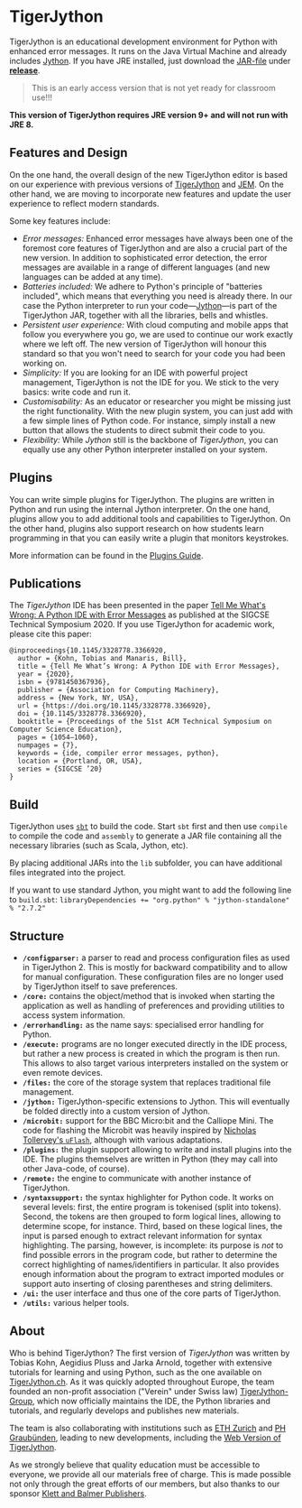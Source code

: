 # TigerJython

TigerJython is an educational development environment for Python with enhanced error messages.  It runs on the Java 
Virtual Machine and already includes [Jython](https://www.jython.org/).  If you have JRE installed, just download 
the [JAR-file](https://github.com/Tiger-Jython/TigerJython/releases/download/v3.0-ea%2B7/TigerJython3-ea+7.jar) under 
[**release**](https://github.com/Tiger-Jython/TigerJython/releases/latest).

> This is an early access version that is not yet ready for classroom use!!!

**This version of TigerJython requires JRE version 9+ and will not run with JRE 8.**


## Features and Design

On the one hand, the overall design of the new TigerJython editor is based on our experience with previous versions of [TigerJython](http://jython.tobiaskohn.ch/) and [JEM](https://jythonmusic.me/).  On the other hand, we are moving to incorporate new features and update the user experience to reflect modern standards.

Some key features include:

- _Error messages:_ Enhanced error messages have always been one of the foremost core features of TigerJython and are also a crucial part of the new version.  In addition to sophisticated error detection, the error messages are available in a range of different languages (and new languages can be added at any time).
- _Batteries included:_ We adhere to Python's principle of "batteries included", which means that everything you need is already there.  In our case the Python interpreter to run your code&mdash;[Jython](https://www.jython.org/)&mdash;is part of the TigerJython JAR, together with all the libraries, bells and whistles.
- _Persistent user experience:_ With cloud computing and mobile apps that follow you everywhere you go, we are used to continue our work exactly where we left off.  The new version of TigerJython will honour this standard so that you won't need to search for your code you had been working on.
- _Simplicity:_ If you are looking for an IDE with powerful project management, TigerJython is not the IDE for you.  We stick to the very basics: write code and run it.
- _Customisability:_ As an educator or researcher you might be missing just the right functionality.  With the new plugin system, you can just add with a few simple lines of Python code.  For instance, simply install a new button that allows the students to direct submit their code to you.
- _Flexibility:_ While _Jython_ still is the backbone of _TigerJython_, you can equally use any other Python interpreter installed on your system.


## Plugins

You can write simple plugins for TigerJython.  The plugins are written in Python and run using the internal Jython interpreter.  On the one hand, plugins allow you to add additional tools and capabilities to TigerJython.  On the other hand, plugins also support research on how students learn programming in that you can easily write a plugin that monitors keystrokes.

More information can be found in the [Plugins Guide](PLUGINS.md).



## Publications

The _TigerJython_ IDE has been presented in the paper 
[Tell Me What's Wrong: A Python IDE with Error Messages](https://dl.acm.org/doi/abs/10.1145/3328778.3366920)
as published at the SIGCSE Technical Symposium 2020.  If you use TigerJython for academic work, please cite this paper:
```
@inproceedings{10.1145/3328778.3366920,
  author = {Kohn, Tobias and Manaris, Bill},
  title = {Tell Me What’s Wrong: A Python IDE with Error Messages},
  year = {2020},
  isbn = {9781450367936},
  publisher = {Association for Computing Machinery},
  address = {New York, NY, USA},
  url = {https://doi.org/10.1145/3328778.3366920},
  doi = {10.1145/3328778.3366920},
  booktitle = {Proceedings of the 51st ACM Technical Symposium on Computer Science Education},
  pages = {1054–1060},
  numpages = {7},
  keywords = {ide, compiler error messages, python},
  location = {Portland, OR, USA},
  series = {SIGCSE ’20}
}
```


## Build

TigerJython uses [`sbt`](https://www.scala-sbt.org/) to build the code.  Start `sbt` first and then use
`compile` to compile the code and `assembly` to generate a JAR file containing all the necessary 
libraries (such as Scala, Jython, etc).

By placing additional JARs into the `lib` subfolder, you can have additional files integrated into the
project.

If you want to use standard Jython, you might want to add the following line to `build.sbt`:
``libraryDependencies += "org.python" % "jython-standalone" % "2.7.2"``



## Structure

- **`/configparser:`**  a parser to read and process configuration files as used in TigerJython 2.  This is mostly for
  backward compatibility and to allow for manual configuration.  These configuration files are no longer used by
  TigerJython itself to save preferences.
- **`/core:`**  contains the object/method that is invoked when starting the application as well as handling of
  preferences and providing utilities to access system information.
- **`/errorhandling:`**  as the name says: specialised error handling for Python.
- **`/execute:`**  programs are no longer executed directly in the IDE process, but rather a new process is created
  in which the program is then run.  This allows to also target various interpreters installed on the system or even
  remote devices.
- **`/files:`**  the core of the storage system that replaces traditional file management.
- **`/jython:`**  TigerJython-specific extensions to Jython.  This will eventually be folded directly into a custom
  version of Jython.
- **`/microbit:`**  support for the BBC Micro:bit and the Calliope Mini.  The code for flashing the Microbit was
  heavily inspired by [Nicholas Tollervey's `uFlash`](https://github.com/ntoll/uflash), although with various 
  adaptations.
- **`/plugins:`**  the plugin support allowing to write and install plugins into the IDE.  The plugins themselves are
  written in Python (they may call into other Java-code, of course).
- **`/remote:`**  the engine to communicate with another instance of TigerJython.
- **`/syntaxsupport:`**  the syntax highlighter for Python code.  It works on several levels: first, the entire program
  is tokenised (split into tokens).  Second, the tokens are then grouped to form logical lines, allowing to determine
  scope, for instance.  Third, based on these logical lines, the input is parsed enough to extract relevant information 
  for syntax highlighting.  The parsing, however, is incomplete: its purpose is _not_ to find possible errors in the
  program code, but rather to determine the correct highlighting of names/identifiers in particular.  It also provides
  enough information about the program to extract imported modules or support auto inserting of closing parentheses and
  string delimiters.
- **`/ui:`**  the user interface and thus one of the core parts of TigerJython.
- **`/utils:`**  various helper tools.


## About

Who is behind TigerJython?  The first version of _TigerJython_ was written by Tobias Kohn, Aegidius Pluss and Jarka Arnold, together with extensive tutorials for learning and using Python, such as the one available on [TigerJython.ch](http://www.tigerjython.com/engl/index.php).  As it was quickly adopted throughout Europe, the team founded an non-profit association ("Verein" under Swiss law) [TigerJython-Group](http://tjgroup.ch/), which now officially maintains the IDE, the Python libraries and tutorials, and regularly develops and publishes new materials.

The team is also collaborating with institutions such as [ETH Zurich](https://www.abz.inf.ethz.ch/) and [PH Graubünden](https://phgr.ch/), leading to new developments, including the [Web Version of TigerJython](https://webtigerjython.ethz.ch/).

As we strongly believe that quality education must be accessible to everyone, we provide all our materials free of 
charge.  This is made possible not only through the great efforts of our members, but also thanks to our 
sponsor [Klett and Balmer Publishers](https://www.klett.ch/).
